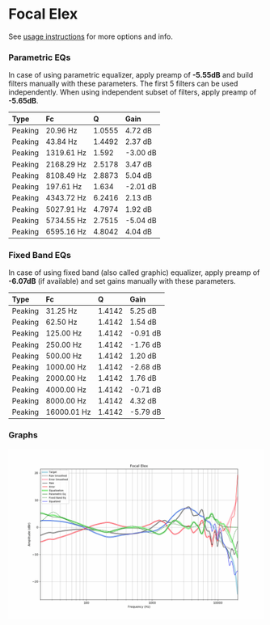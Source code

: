 # Focal Elex
See [usage instructions](https://github.com/jaakkopasanen/AutoEq#usage) for more options and info.

### Parametric EQs
In case of using parametric equalizer, apply preamp of **-5.55dB** and build filters manually
with these parameters. The first 5 filters can be used independently.
When using independent subset of filters, apply preamp of **-5.65dB**.

| Type    | Fc         |      Q | Gain     |
|:--------|:-----------|:-------|:---------|
| Peaking | 20.96 Hz   | 1.0555 | 4.72 dB  |
| Peaking | 43.84 Hz   | 1.4492 | 2.37 dB  |
| Peaking | 1319.61 Hz | 1.592  | -3.00 dB |
| Peaking | 2168.29 Hz | 2.5178 | 3.47 dB  |
| Peaking | 8108.49 Hz | 2.8873 | 5.04 dB  |
| Peaking | 197.61 Hz  | 1.634  | -2.01 dB |
| Peaking | 4343.72 Hz | 6.2416 | 2.13 dB  |
| Peaking | 5027.91 Hz | 4.7974 | 1.92 dB  |
| Peaking | 5734.55 Hz | 2.7515 | -5.04 dB |
| Peaking | 6595.16 Hz | 4.8042 | 4.04 dB  |

### Fixed Band EQs
In case of using fixed band (also called graphic) equalizer, apply preamp of **-6.07dB**
(if available) and set gains manually with these parameters.

| Type    | Fc          |      Q | Gain     |
|:--------|:------------|:-------|:---------|
| Peaking | 31.25 Hz    | 1.4142 | 5.25 dB  |
| Peaking | 62.50 Hz    | 1.4142 | 1.54 dB  |
| Peaking | 125.00 Hz   | 1.4142 | -0.91 dB |
| Peaking | 250.00 Hz   | 1.4142 | -1.76 dB |
| Peaking | 500.00 Hz   | 1.4142 | 1.20 dB  |
| Peaking | 1000.00 Hz  | 1.4142 | -2.68 dB |
| Peaking | 2000.00 Hz  | 1.4142 | 1.76 dB  |
| Peaking | 4000.00 Hz  | 1.4142 | -0.71 dB |
| Peaking | 8000.00 Hz  | 1.4142 | 4.32 dB  |
| Peaking | 16000.01 Hz | 1.4142 | -5.79 dB |

### Graphs
![](./Focal%20Elex.png)